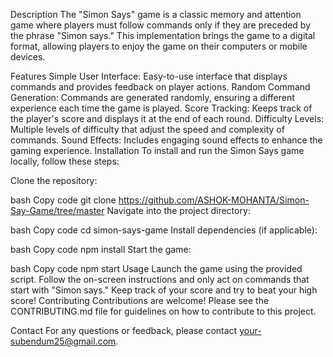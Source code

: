 Description
The "Simon Says" game is a classic memory and attention game where players must follow commands only if they are preceded by the phrase "Simon says." This implementation brings the game to a digital format, allowing players to enjoy the game on their computers or mobile devices.

Features
Simple User Interface: Easy-to-use interface that displays commands and provides feedback on player actions.
Random Command Generation: Commands are generated randomly, ensuring a different experience each time the game is played.
Score Tracking: Keeps track of the player's score and displays it at the end of each round.
Difficulty Levels: Multiple levels of difficulty that adjust the speed and complexity of commands.
Sound Effects: Includes engaging sound effects to enhance the gaming experience.
Installation
To install and run the Simon Says game locally, follow these steps:

Clone the repository:

bash
Copy code
git clone https://github.com/ASHOK-MOHANTA/Simon-Say-Game/tree/master
Navigate into the project directory:

bash
Copy code
cd simon-says-game
Install dependencies (if applicable):

bash
Copy code
npm install
Start the game:

bash
Copy code
npm start
Usage
Launch the game using the provided script.
Follow the on-screen instructions and only act on commands that start with "Simon says."
Keep track of your score and try to beat your high score!
Contributing
Contributions are welcome! Please see the CONTRIBUTING.md file for guidelines on how to contribute to this project.



Contact
For any questions or feedback, please contact your-subendum25@gmail.com.
